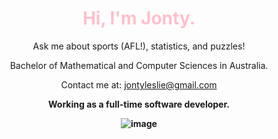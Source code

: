 <div align="center">
    <h1 style="color: #FFC0CB;">Hi,
    I'm Jonty.
    </h1>
    <p>Ask me about sports (AFL!), statistics, and puzzles!

Bachelor of Mathematical and Computer Sciences in Australia.

Contact me at: jontyleslie@gmail.com

<b>Working as a full-time software developer.<b/>

![image](https://github.com/user-attachments/assets/48739e57-19d3-452e-a1c8-798ccaa34ed3)


</p>
</div>



